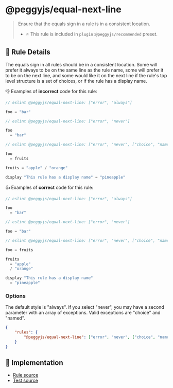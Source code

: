 # @peggyjs/equal-next-line
> Ensure that the equals sign in a rule is in a consistent location.
> - ⭐️ This rule is included in `plugin:@peggyjs/recommended` preset.

## 📖 Rule Details

The equals sign in all rules should be in a consistent location.  Some will
prefer it always to be on the same line as the rule name, some will prefer it
to be on the next line, and some would like it on the next line if the rule's
top level structure is a set of choices, or if the rule has a display name.

:-1: Examples of **incorrect** code for this rule:

```peg.js
// eslint @peggyjs/equal-next-line: ["error", "always"]

foo = "bar"
```

```peg.js
// eslint @peggyjs/equal-next-line: ["error", "never"]

foo
  = "bar"
```

```peg.js
// eslint @peggyjs/equal-next-line: ["error", "never", ["choice", "named"]]

foo
  = fruits

fruits = "apple" / "orange"

display "This rule has a display name" = "pineapple"
```

:+1: Examples of **correct** code for this rule:

```peg.js
// eslint @peggyjs/equal-next-line: ["error", "always"]

foo
  = "bar"
```

```peg.js
// eslint @peggyjs/equal-next-line: ["error", "never"]

foo = "bar"
```

```peg.js
// eslint @peggyjs/equal-next-line: ["error", "never", ["choice", "named"]]

foo = fruits

fruits
  = "apple"
  / "orange"

display "This rule has a display name"
  = "pineapple"
```

### Options

The default style is "always".  If you select "never", you may have a second
parameter with an array of exceptions.  Valid exceptions are "choice" and
"named".

```json
{
    "rules": {
        "@peggyjs/equal-next-line": ["error", "never", ["choice", "named"]]
    }
}
```

## 🔎 Implementation

- [Rule source](../../src/rules/equal-next-line.ts)
- [Test source](../../test/lib/rules/equal-next-line.js)
